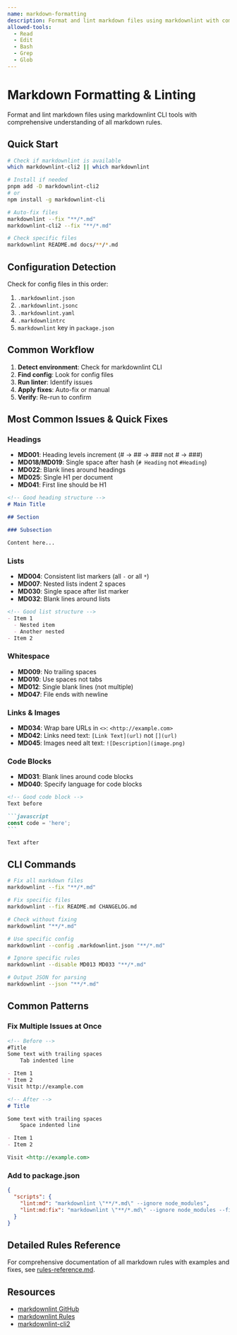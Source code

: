 ```yaml
---
name: markdown-formatting
description: Format and lint markdown files using markdownlint with comprehensive rule knowledge for automated and manual fixes. Use when working with .md files, formatting documentation, linting markdown, or when user mentions markdown issues, formatting problems, or documentation standards.
allowed-tools:
  - Read
  - Edit
  - Bash
  - Grep
  - Glob
---
```


# Markdown Formatting & Linting

Format and lint markdown files using markdownlint CLI tools with comprehensive understanding of all markdown rules.

## Quick Start

```bash
# Check if markdownlint is available
which markdownlint-cli2 || which markdownlint

# Install if needed
pnpm add -D markdownlint-cli2
# or
npm install -g markdownlint-cli

# Auto-fix files
markdownlint --fix "**/*.md"
markdownlint-cli2 --fix "**/*.md"

# Check specific files
markdownlint README.md docs/**/*.md
```

## Configuration Detection

Check for config files in this order:

1. `.markdownlint.json`
2. `.markdownlint.jsonc`
3. `.markdownlint.yaml`
4. `.markdownlintrc`
5. `markdownlint` key in `package.json`

## Common Workflow

1. **Detect environment**: Check for markdownlint CLI
2. **Find config**: Look for config files
3. **Run linter**: Identify issues
4. **Apply fixes**: Auto-fix or manual
5. **Verify**: Re-run to confirm

## Most Common Issues & Quick Fixes

### Headings

- **MD001**: Heading levels increment (# → ## → ### not # → ###)
- **MD018/MD019**: Single space after hash (`# Heading` not `#Heading`)
- **MD022**: Blank lines around headings
- **MD025**: Single H1 per document
- **MD041**: First line should be H1

```markdown
<!-- Good heading structure -->
# Main Title

## Section

### Subsection

Content here...
```

### Lists

- **MD004**: Consistent list markers (all `-` or all `*`)
- **MD007**: Nested lists indent 2 spaces
- **MD030**: Single space after list marker
- **MD032**: Blank lines around lists

```markdown
<!-- Good list structure -->
- Item 1
  - Nested item
  - Another nested
- Item 2
```

### Whitespace

- **MD009**: No trailing spaces
- **MD010**: Use spaces not tabs
- **MD012**: Single blank lines (not multiple)
- **MD047**: File ends with newline

### Links & Images

- **MD034**: Wrap bare URLs in `<>`: `<http://example.com>`
- **MD042**: Links need text: `[Link Text](url)` not `[](url)`
- **MD045**: Images need alt text: `![Description](image.png)`

### Code Blocks

- **MD031**: Blank lines around code blocks
- **MD040**: Specify language for code blocks

````markdown
<!-- Good code block -->
Text before

```javascript
const code = 'here';
```

Text after
````

## CLI Commands

```bash
# Fix all markdown files
markdownlint --fix "**/*.md"

# Fix specific files
markdownlint --fix README.md CHANGELOG.md

# Check without fixing
markdownlint "**/*.md"

# Use specific config
markdownlint --config .markdownlint.json "**/*.md"

# Ignore specific rules
markdownlint --disable MD013 MD033 "**/*.md"

# Output JSON for parsing
markdownlint --json "**/*.md"
```

## Common Patterns

### Fix Multiple Issues at Once

```markdown
<!-- Before -->
#Title
Some text with trailing spaces
	Tab indented line

- Item 1
* Item 2
Visit http://example.com

<!-- After -->
# Title

Some text with trailing spaces
    Space indented line

- Item 1
- Item 2

Visit <http://example.com>
```

### Add to package.json

```json
{
  "scripts": {
    "lint:md": "markdownlint \"**/*.md\" --ignore node_modules",
    "lint:md:fix": "markdownlint \"**/*.md\" --ignore node_modules --fix"
  }
}
```

## Detailed Rules Reference

For comprehensive documentation of all markdown rules with examples and fixes, see [rules-reference.md](./rules-reference.md).

## Resources

- [markdownlint GitHub](https://github.com/DavidAnson/markdownlint)
- [markdownlint Rules](https://github.com/DavidAnson/markdownlint/blob/main/doc/Rules.md)
- [markdownlint-cli2](https://github.com/DavidAnson/markdownlint-cli2)
